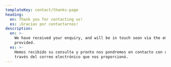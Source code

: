 ```yaml
---
templateKey: contact/thanks-page
heading:
  en: Thank you for contacting us!
  es: ¡Gracias por contactarnos!
description:
  en: >-
    We have received your enquiry, and will be in touch soon via the email you
    provided.
  es: >-
    Hemos recibido su consulta y pronto nos pondremos en contacto con usted a
    través del correo electrónico que nos proporcionó.
---
```



